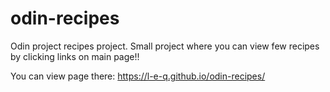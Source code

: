 # odin-recipes
Odin project recipes project.
Small project where you can view few recipes by clicking links on main page!!

You can view page there: https://l-e-q.github.io/odin-recipes/

